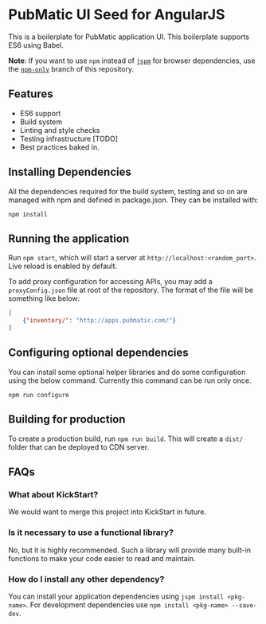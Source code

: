 PubMatic UI Seed for AngularJS
==============================

This is a boilerplate for PubMatic application UI. This boilerplate supports ES6 using Babel.

__Note__: If you want to use ```npm``` instead of [```jspm```](http://jspm.io) for browser dependencies,
use the [```npm-only```](https://github.com/pm-debjit-biswas/pub-ui-angular-seed/tree/npm-only) branch of this 
repository.

Features
--------

* ES6 support
* Build system
* Linting and style checks
* Testing infrastructure [TODO]
* Best practices baked in.

Installing Dependencies
-----------------------

All the dependencies required for the build system, testing and so on are managed with npm and defined in
package.json. They can be installed with:

```
npm install 
```

Running the application
-----------------------

Run ```npm start```, which will start a server at ```http://localhost:<random_port>```. Live reload is enabled by
default.

To add proxy configuration for accessing APIs, you may add a ```proxyConfig.json``` file at root of the repository. 
The format of the file will be something like below:

```json
[
    {"inventory/": "http://apps.pubmatic.com/"}
]
```

Configuring optional dependencies
---------------------------------

You can install some optional helper libraries and do some configuration using the below command. Currently this 
command can be run only once.

```
npm run configure
```

Building for production
-----------------------

To create a production build, run ```npm run build```. This will create a ```dist/``` folder that can be deployed to CDN server.

FAQs
----

### What about KickStart?
We would want to merge this project into KickStart in future.

### Is it necessary to use a functional library?
No, but it is highly recommended. Such a library will provide many built-in functions to make your code easier to 
read and maintain.

### How do I install any other dependency?
You can install your application dependencies using ```jspm install <pkg-name>```. For development dependencies
use ```npm install <pkg-name> --save-dev```.

